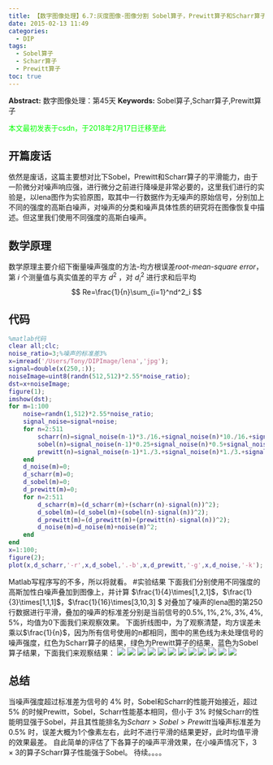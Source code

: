 ```yaml
---
title: 【数字图像处理】6.7:灰度图像-图像分割 Sobel算子，Prewitt算子和Scharr算子平滑能力比较
date: 2015-02-13 11:49
categories:
  - DIP
tags:
  - Sobel算子
  - Scharr算子
  - Prewitt算子
toc: true
---
```

**Abstract:** 数字图像处理：第45天
**Keywords:** Sobel算子,Scharr算子,Prewitt算子
<!--more-->
<font color="00FF00">本文最初发表于csdn，于2018年2月17日迁移至此</font>
## 开篇废话
依然是废话，这篇主要想对比下Sobel，Prewitt和Scharr算子的平滑能力，由于一阶微分对噪声响应强，进行微分之前进行降噪是非常必要的，这里我们进行的实验是，以lena图作为实验原图，取其中一行数据作为无噪声的原始信号，分别加上不同的强度的高斯白噪声，对噪声的分类和噪声具体性质的研究将在图像恢复中描述。但这里我们使用不同强度的高斯白噪声。
## 数学原理
数学原理主要介绍下衡量噪声强度的方法-均方根误差*root-mean-square error*，第 $i$ 个测量值与真实值差的平方 $d^2$ ，对 $d^2_i$ 进行求和后平均
$$
Re=\frac{1}{n}\sum_{i=1}^nd^2_i
$$
## 代码
```matlab
%matlab代码
clear all;clc;
noise_ratio=3;%噪声的标准差3%
x=imread('/Users/Tony/DIPImage/lena','jpg');
signal=double(x(250,:));
noiseImage=uint8(randn(512,512)*2.55*noise_ratio);
dst=x+noiseImage;
figure(1);
imshow(dst);
for m=1:100
    noise=randn(1,512)*2.55*noise_ratio;
    signal_noise=signal+noise;
    for n=2:511
        scharr(n)=signal_noise(n-1)*3./16.+signal_noise(n)*10./16.+signal_noise(n+1)*3./16.;
        sobel(n)=signal_noise(n-1)*0.25+signal_noise(n)*0.5+signal_noise(n+1)*0.25;
        prewitt(n)=signal_noise(n-1)*1./3.+signal_noise(n)*1./3.+signal_noise(n+1)*1./3.;
    end
    d_noise(m)=0;
    d_scharr(m)=0;
    d_sobel(m)=0;
    d_prewitt(m)=0;
    for n=2:511
        d_scharr(m)=(d_scharr(m)+(scharr(n)-signal(n))^2);
        d_sobel(m)=(d_sobel(m)+(sobel(n)-signal(n))^2);
        d_prewitt(m)=(d_prewitt(m)+(prewitt(n)-signal(n))^2);
        d_noise(m)=d_noise(m)+noise(m)^2;
    end
end
x=1:100;
figure(2);
plot(x,d_scharr,'-r',x,d_sobel,'.-b',x,d_prewitt,'-g',x,d_noise,'-k');
```
Matlab写程序写的不多，所以将就看。
#实验结果
下面我们分别使用不同强度的高斯加性白噪声叠加到图像上，并计算
$\frac{1}{4}\times[1,2,1]$，$\frac{1}{3}\times[1,1,1]$，$\frac{1}{16}\times[3,10,3] $
对叠加了噪声的lena图的第250行数据进行平滑，叠加的噪声的标准差分别是当前信号的$0.5\%,1\%,2\%,3\%,4\%,5\%$，均值为$0$下面我们来观察效果。
下面折线图中，为了观察清楚，均方误差未乘以$\frac{1}{n}$，因为所有信号使用的n都相同，图中的黑色线为未处理信号的噪声强度，红色为Scharr算子的结果，绿色为Prewitt算子的结果，蓝色为Sobel算子结果，下面我们来观察结果：
![](https://tony4ai-1251394096.cos.ap-hongkong.myqcloud.com/blog_images/DIP-6-7-灰度图像-图像分割-算子平滑能力比较/20150211184248537.png)
![](https://tony4ai-1251394096.cos.ap-hongkong.myqcloud.com/blog_images/DIP-6-7-灰度图像-图像分割-算子平滑能力比较/20150211184348657.png)
![](https://tony4ai-1251394096.cos.ap-hongkong.myqcloud.com/blog_images/DIP-6-7-灰度图像-图像分割-算子平滑能力比较/20150211184418750.png)
![](https://tony4ai-1251394096.cos.ap-hongkong.myqcloud.com/blog_images/DIP-6-7-灰度图像-图像分割-算子平滑能力比较/20150211184423479.png)
![](https://tony4ai-1251394096.cos.ap-hongkong.myqcloud.com/blog_images/DIP-6-7-灰度图像-图像分割-算子平滑能力比较/20150211184443179.png)
![](https://tony4ai-1251394096.cos.ap-hongkong.myqcloud.com/blog_images/DIP-6-7-灰度图像-图像分割-算子平滑能力比较/20150211184447862.png)
![](https://tony4ai-1251394096.cos.ap-hongkong.myqcloud.com/blog_images/DIP-6-7-灰度图像-图像分割-算子平滑能力比较/20150211184527936.png)
![](https://tony4ai-1251394096.cos.ap-hongkong.myqcloud.com/blog_images/DIP-6-7-灰度图像-图像分割-算子平滑能力比较/20150211184547436.png)
![](https://tony4ai-1251394096.cos.ap-hongkong.myqcloud.com/blog_images/DIP-6-7-灰度图像-图像分割-算子平滑能力比较/20150211184610602.png)
![](https://tony4ai-1251394096.cos.ap-hongkong.myqcloud.com/blog_images/DIP-6-7-灰度图像-图像分割-算子平滑能力比较/20150211184614130.png)
![](https://tony4ai-1251394096.cos.ap-hongkong.myqcloud.com/blog_images/DIP-6-7-灰度图像-图像分割-算子平滑能力比较/20150211184624239.png)
![](https://tony4ai-1251394096.cos.ap-hongkong.myqcloud.com/blog_images/DIP-6-7-灰度图像-图像分割-算子平滑能力比较/20150211184640975.png)

## 总结
当噪声强度超过标准差为信号的 $4\%$ 时，Sobel和Scharr的性能开始接近，超过 $5\%$ 的时候Prewitt，Sobel，Scharr性能基本相同，但小于 $3\%$ 时候Scharr的性能明显强于Sobel，并且其性能排名为$Scharr > Sobel > Prewitt$当噪声标准差为 $0.5\%$ 时，误差大概为1个像素左右，此时不进行平滑的结果更好，此时均值平滑的效果最差。
自此简单的评估了下各算子的噪声平滑效果，在小噪声情况下，$3\times3$的算子Scharr算子性能强于Sobel。
待续。。。。
